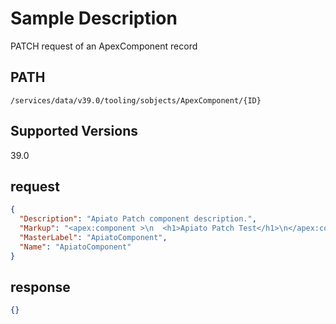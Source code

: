 # Sample Description
PATCH request of an ApexComponent record

## PATH
```
/services/data/v39.0/tooling/sobjects/ApexComponent/{ID}
```
## Supported Versions
39.0

## request
```json
{
  "Description": "Apiato Patch component description.",
  "Markup": "<apex:component >\n  <h1>Apiato Patch Test</h1>\n</apex:component>",
  "MasterLabel": "ApiatoComponent",
  "Name": "ApiatoComponent"
}
```
## response
```json
{}
```
